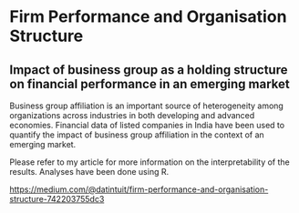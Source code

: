# Firm Performance and Organisation Structure

## Impact of business group as a holding structure on financial performance in an emerging market

Business group affiliation is an important source of heterogeneity among organizations across industries in both developing and advanced economies. Financial data of listed companies in India have been used to quantify the impact of business group affiliation in the context of an emerging market.

Please refer to my article for more information on the interpretability of the results. Analyses have been done using R.

https://medium.com/@datintuit/firm-performance-and-organisation-structure-742203755dc3
